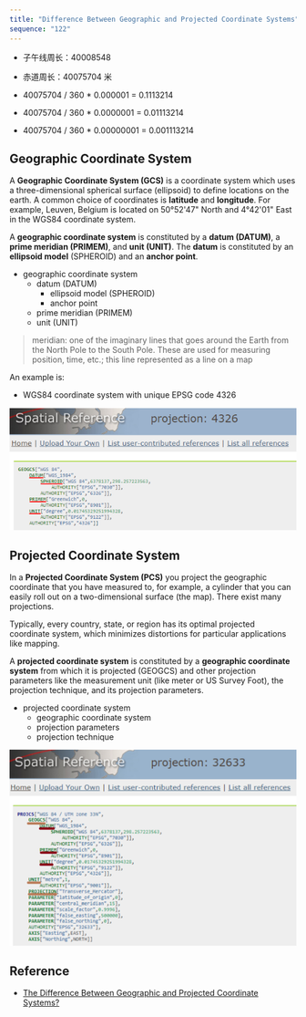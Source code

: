 ```yaml
---
title: "Difference Between Geographic and Projected Coordinate Systems"
sequence: "122"
---
```


- 子午线周长：40008548

- 赤道周长：40075704 米

- 40075704 / 360 * 0.000001 = 0.1113214
- 40075704 / 360 * 0.0000001 = 0.01113214
- 40075704 / 360 * 0.00000001 = 0.001113214

## Geographic Coordinate System

A **Geographic Coordinate System (GCS)** is a coordinate system
which uses a three-dimensional spherical surface (ellipsoid) to define locations on the earth.
A common choice of coordinates is **latitude** and **longitude**.
For example, Leuven, Belgium is located on 50°52'47" North and 4°42'01" East in the WGS84 coordinate system.

A **geographic coordinate system** is constituted by
a **datum (DATUM)**, a **prime meridian (PRIMEM)**, and **unit (UNIT)**.
The **datum** is constituted by an **ellipsoid model** (SPHEROID) and an **anchor point**.

- geographic coordinate system
    - datum (DATUM)
        - ellipsoid model (SPHEROID)
        - anchor point
    - prime meridian (PRIMEM)
    - unit (UNIT)

> meridian: one of the imaginary lines that goes around the Earth from the North Pole to the South Pole.
> These are used for measuring position, time, etc.; this line represented as a line on a map

An example is:

- WGS84 coordinate system with unique EPSG code 4326

![](/assets/images/gis/crs/wgs84-epsg-code-4326.png)

## Projected Coordinate System

In a **Projected Coordinate System (PCS)** you project the geographic coordinate
that you have measured to, for example, a cylinder that you can easily roll out on a two-dimensional surface (the map).
There exist many projections.

Typically, every country, state, or region has its optimal projected coordinate system,
which minimizes distortions for particular applications like mapping.

A **projected coordinate system** is constituted by a **geographic coordinate system**
from which it is projected (GEOGCS) and other projection parameters like the measurement unit
(like meter or US Survey Foot), the projection technique, and its projection parameters.

- projected coordinate system
    - geographic coordinate system
    - projection parameters
    - projection technique

![](/assets/images/gis/crs/utm-wgs84-epsg-code-32633.png)

## Reference

- [The Difference Between Geographic and Projected Coordinate Systems?](https://support.virtual-surveyor.com/en/support/solutions/articles/1000261350)

